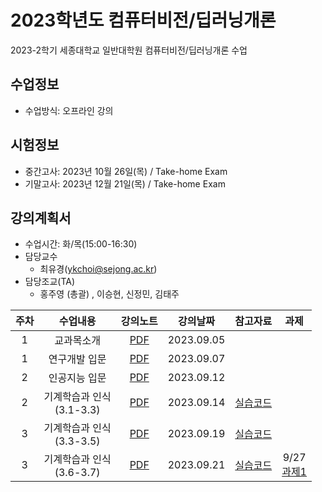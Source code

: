 # 2023학년도 컴퓨터비전/딥러닝개론
2023-2학기 세종대학교 일반대학원 컴퓨터비전/딥러닝개론 수업

## 수업정보
- 수업방식: 오프라인 강의

## 시험정보
- 중간고사: 2023년 10월 26일(목) / Take-home Exam
- 기말고사: 2023년 12월 21일(목) / Take-home Exam 

## 강의계획서
- 수업시간: 화/목(15:00-16:30) 
- 담당교수
  - 최유경(ykchoi@sejong.ac.kr)
- 담당조교(TA)
  - 홍주영 (총괄) , 이승현, 신정민, 김태주



| 주차 | 수업내용 | 강의노트 | 강의날짜 | 참고자료 | 과제 |
|:---:|:---:|:---:|:---:|:---:|:---:|
| 1 | 교과목소개 | [PDF](https://github.com/sejongresearch/2023.ComputerVision/blob/main/LectureNotes/%5B1%E1%84%8C%E1%85%AE%E1%84%8E%E1%85%A1-1%5D%20%E1%84%80%E1%85%AA%E1%84%86%E1%85%A9%E1%86%A8%E1%84%89%E1%85%A9%E1%84%80%E1%85%A2%20(2023).pdf)| 2023.09.05 |  | | 
| 1 | 연구개발 입문 | [PDF](https://github.com/sejongresearch/2023.ComputerVision/blob/main/LectureNotes/%5B1%E1%84%8C%E1%85%AE%E1%84%8E%E1%85%A1-2%5D%20%E1%84%8B%E1%85%A7%E1%86%AB%E1%84%80%E1%85%AE%E1%84%89%E1%85%B5%E1%84%8C%E1%85%A1%E1%86%A8%E1%84%92%E1%85%A1%E1%84%80%E1%85%B5%20(2023).pdf)| 2023.09.07 |  | | 
| 2 | 인공지능 입문 | [PDF](https://github.com/sejongresearch/2023.ComputerVision/blob/main/LectureNotes/%5B2%E1%84%8C%E1%85%AE%E1%84%8E%E1%85%A1-1%5D%20%E1%84%8B%E1%85%B5%E1%86%AB%E1%84%80%E1%85%A9%E1%86%BC%E1%84%8C%E1%85%B5%E1%84%82%E1%85%B3%E1%86%BC%20%E1%84%8B%E1%85%B5%E1%86%B8%E1%84%86%E1%85%AE%E1%86%AB%20(2023).pdf)| 2023.09.12 |  | | 
| 2 | 기계학습과 인식 <br> (3.1-3.3) | [PDF](https://github.com/sejongresearch/2023.ComputerVision/blob/main/LectureNotes/%5B2%E1%84%8C%E1%85%AE%E1%84%8E%E1%85%A1-2%5D%20%E1%84%80%E1%85%B5%E1%84%80%E1%85%A8%E1%84%92%E1%85%A1%E1%86%A8%E1%84%89%E1%85%B3%E1%86%B8%E1%84%80%E1%85%AA%20%E1%84%8B%E1%85%B5%E1%86%AB%E1%84%89%E1%85%B5%E1%86%A8%20(2023).pdf) | 2023.09.14 | [실습코드](https://www.kaggle.com/yukyungchoi/2023-ai-w2-p1) | | 
| 3 | 기계학습과 인식 <br> (3.3-3.5) | [PDF](https://github.com/sejongresearch/2023.ComputerVision/blob/main/LectureNotes/%5B2%E1%84%8C%E1%85%AE%E1%84%8E%E1%85%A1-2%5D%20%E1%84%80%E1%85%B5%E1%84%80%E1%85%A8%E1%84%92%E1%85%A1%E1%86%A8%E1%84%89%E1%85%B3%E1%86%B8%E1%84%80%E1%85%AA%20%E1%84%8B%E1%85%B5%E1%86%AB%E1%84%89%E1%85%B5%E1%86%A8%20(2023).pdf) | 2023.09.19 | [실습코드](https://www.kaggle.com/yukyungchoi/2023-ai-w2-p2) | | 
| 3 | 기계학습과 인식 <br> (3.6-3.7) | [PDF](https://github.com/sejongresearch/2023.ComputerVision/blob/main/LectureNotes/%5B2%E1%84%8C%E1%85%AE%E1%84%8E%E1%85%A1-2%5D%20%E1%84%80%E1%85%B5%E1%84%80%E1%85%A8%E1%84%92%E1%85%A1%E1%86%A8%E1%84%89%E1%85%B3%E1%86%B8%E1%84%80%E1%85%AA%20%E1%84%8B%E1%85%B5%E1%86%AB%E1%84%89%E1%85%B5%E1%86%A8%20(2023).pdf) | 2023.09.21 | [실습코드](https://www.kaggle.com/yukyungchoi/2023-ai-w2-p3) | 9/27 <br> [과제1](https://github.com/sejongresearch/2023.ComputerVision/blob/main/HW/w2a1.md)| 

